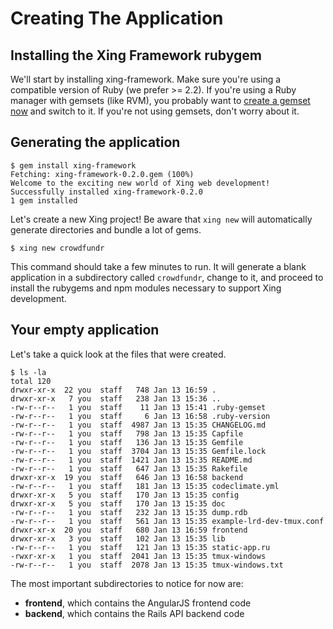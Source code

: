# Creating The Application

## Installing the Xing Framework rubygem

We'll start by installing xing-framework. Make sure you're using a compatible version of Ruby (we prefer >= 2.2).  If you're using a Ruby manager with gemsets (like RVM), you probably want to [create a gemset now](https://rvm.io/gemsets/basics) and switch to it. If you're not using gemsets, don't worry about it.

## Generating the application

    $ gem install xing-framework
    Fetching: xing-framework-0.2.0.gem (100%)
    Welcome to the exciting new world of Xing web development!
    Successfully installed xing-framework-0.2.0
    1 gem installed
    
Let's create a new Xing project! Be aware that `xing new` will automatically generate directories and bundle a lot of gems.

    $ xing new crowdfundr

This command should take a few minutes to run.  It will generate a blank application in a subdirectory called ```crowdfundr```, change to it, and proceed to install the rubygems and npm modules necessary to support Xing development.

## Your empty application

Let's take a quick look at the files that were created.

    $ ls -la
    total 120
    drwxr-xr-x  22 you  staff   748 Jan 13 16:59 .
    drwxr-xr-x   7 you  staff   238 Jan 13 15:36 ..
    -rw-r--r--   1 you  staff    11 Jan 13 15:41 .ruby-gemset
    -rw-r--r--   1 you  staff     6 Jan 13 16:58 .ruby-version
    -rw-r--r--   1 you  staff  4987 Jan 13 15:35 CHANGELOG.md
    -rw-r--r--   1 you  staff   798 Jan 13 15:35 Capfile
    -rw-r--r--   1 you  staff   136 Jan 13 15:35 Gemfile
    -rw-r--r--   1 you  staff  3704 Jan 13 15:35 Gemfile.lock
    -rw-r--r--   1 you  staff  1421 Jan 13 15:35 README.md
    -rw-r--r--   1 you  staff   647 Jan 13 15:35 Rakefile
    drwxr-xr-x  19 you  staff   646 Jan 13 16:58 backend  
    -rw-r--r--   1 you  staff   181 Jan 13 15:35 codeclimate.yml
    drwxr-xr-x   5 you  staff   170 Jan 13 15:35 config
    drwxr-xr-x   5 you  staff   170 Jan 13 15:35 doc
    -rw-r--r--   1 you  staff   232 Jan 13 15:35 dump.rdb
    -rw-r--r--   1 you  staff   561 Jan 13 15:35 example-lrd-dev-tmux.conf
    drwxr-xr-x  20 you  staff   680 Jan 13 16:59 frontend
    drwxr-xr-x   3 you  staff   102 Jan 13 15:35 lib
    -rw-r--r--   1 you  staff   121 Jan 13 15:35 static-app.ru
    -rwxr-xr-x   1 you  staff  2041 Jan 13 15:35 tmux-windows
    -rw-r--r--   1 you  staff  2078 Jan 13 15:35 tmux-windows.txt

The most important subdirectories to notice for now are:
* **frontend**, which contains the AngularJS frontend code
* **backend**, which contains the Rails API backend code
